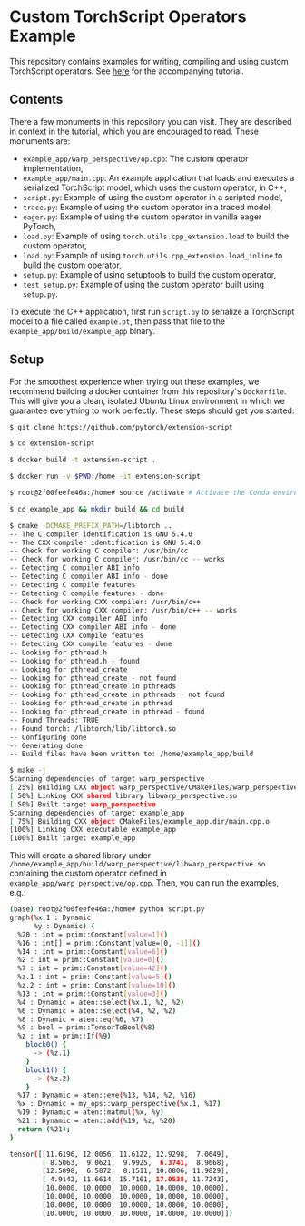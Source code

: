 # Custom TorchScript Operators Example

This repository contains examples for writing, compiling and using custom
TorchScript operators. See [here]() for the accompanying tutorial.

## Contents

There a few monuments in this repository you can visit. They are described in
context in the tutorial, which you are encouraged to read. These monuments are:

- `example_app/warp_perspective/op.cpp`: The custom operator implementation,
- `example_app/main.cpp`: An example application that loads and executes a serialized TorchScript model, which uses the custom operator, in C++,
- `script.py`: Example of using the custom operator in a scripted model,
- `trace.py`: Example of using the custom operator in a traced model,
- `eager.py`: Example of using the custom operator in vanilla eager PyTorch,
- `load.py`: Example of using `torch.utils.cpp_extension.load` to build the custom operator,
- `load.py`: Example of using `torch.utils.cpp_extension.load_inline` to build the custom operator,
- `setup.py`: Example of using setuptools to build the custom operator,
- `test_setup.py`: Example of using the custom operator built using `setup.py`.

To execute the C++ application, first run `script.py` to serialize a TorchScript
model to a file called `example.pt`, then pass that file to the
`example_app/build/example_app` binary.

## Setup

For the smoothest experience when trying out these examples, we recommend
building a docker container from this repository's `Dockerfile`. This will give
you a clean, isolated Ubuntu Linux environment in which we guarantee everything
to work perfectly. These steps should get you started:

```sh
$ git clone https://github.com/pytorch/extension-script

$ cd extension-script

$ docker build -t extension-script .

$ docker run -v $PWD:/home -it extension-script

$ root@2f00feefe46a:/home# source /activate # Activate the Conda environment

$ cd example_app && mkdir build && cd build

$ cmake -DCMAKE_PREFIX_PATH=/libtorch ..
-- The C compiler identification is GNU 5.4.0
-- The CXX compiler identification is GNU 5.4.0
-- Check for working C compiler: /usr/bin/cc
-- Check for working C compiler: /usr/bin/cc -- works
-- Detecting C compiler ABI info
-- Detecting C compiler ABI info - done
-- Detecting C compile features
-- Detecting C compile features - done
-- Check for working CXX compiler: /usr/bin/c++
-- Check for working CXX compiler: /usr/bin/c++ -- works
-- Detecting CXX compiler ABI info
-- Detecting CXX compiler ABI info - done
-- Detecting CXX compile features
-- Detecting CXX compile features - done
-- Looking for pthread.h
-- Looking for pthread.h - found
-- Looking for pthread_create
-- Looking for pthread_create - not found
-- Looking for pthread_create in pthreads
-- Looking for pthread_create in pthreads - not found
-- Looking for pthread_create in pthread
-- Looking for pthread_create in pthread - found
-- Found Threads: TRUE
-- Found torch: /libtorch/lib/libtorch.so
-- Configuring done
-- Generating done
-- Build files have been written to: /home/example_app/build

$ make -j
Scanning dependencies of target warp_perspective
[ 25%] Building CXX object warp_perspective/CMakeFiles/warp_perspective.dir/op.cpp.o
[ 50%] Linking CXX shared library libwarp_perspective.so
[ 50%] Built target warp_perspective
Scanning dependencies of target example_app
[ 75%] Building CXX object CMakeFiles/example_app.dir/main.cpp.o
[100%] Linking CXX executable example_app
[100%] Built target example_app
```

This will create a shared library under
`/home/example_app/build/warp_perspective/libwarp_perspective.so` containing the
custom operator defined in `example_app/warp_perspective/op.cpp`. Then, you can
run the examples, e.g.:

```sh
(base) root@2f00feefe46a:/home# python script.py
graph(%x.1 : Dynamic
      %y : Dynamic) {
  %20 : int = prim::Constant[value=1]()
  %16 : int[] = prim::Constant[value=[0, -1]]()
  %14 : int = prim::Constant[value=6]()
  %2 : int = prim::Constant[value=0]()
  %7 : int = prim::Constant[value=42]()
  %z.1 : int = prim::Constant[value=5]()
  %z.2 : int = prim::Constant[value=10]()
  %13 : int = prim::Constant[value=3]()
  %4 : Dynamic = aten::select(%x.1, %2, %2)
  %6 : Dynamic = aten::select(%4, %2, %2)
  %8 : Dynamic = aten::eq(%6, %7)
  %9 : bool = prim::TensorToBool(%8)
  %z : int = prim::If(%9)
    block0() {
      -> (%z.1)
    }
    block1() {
      -> (%z.2)
    }
  %17 : Dynamic = aten::eye(%13, %14, %2, %16)
  %x : Dynamic = my_ops::warp_perspective(%x.1, %17)
  %19 : Dynamic = aten::matmul(%x, %y)
  %21 : Dynamic = aten::add(%19, %z, %20)
  return (%21);
}

tensor([[11.6196, 12.0056, 11.6122, 12.9298,  7.0649],
        [ 8.5063,  9.0621,  9.9925,  6.3741,  8.9668],
        [12.5898,  6.5872,  8.1511, 10.0806, 11.9829],
        [ 4.9142, 11.6614, 15.7161, 17.0538, 11.7243],
        [10.0000, 10.0000, 10.0000, 10.0000, 10.0000],
        [10.0000, 10.0000, 10.0000, 10.0000, 10.0000],
        [10.0000, 10.0000, 10.0000, 10.0000, 10.0000],
        [10.0000, 10.0000, 10.0000, 10.0000, 10.0000]])
```
